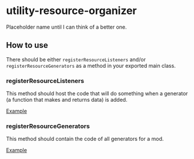# utility-resource-organizer
Placeholder name until I can think of a better one.


## How to use

There should be either `registerResourceListeners` and/or `registerResourceGenerators` as a method in your exported main class.

### registerResourceListeners

This method should host the code that will do something when a generator (a function that makes and returns data) is added.

[Example](https://github.com/CCDirectLink/cc-custom-character-toolkit/blob/master/main.js#L8-L17)

### registerResourceGenerators

This method should contain the code of all generators for a mod.

[Example](https://github.com/ac2pic/emilie/blob/master/main.js#L6-L14)
